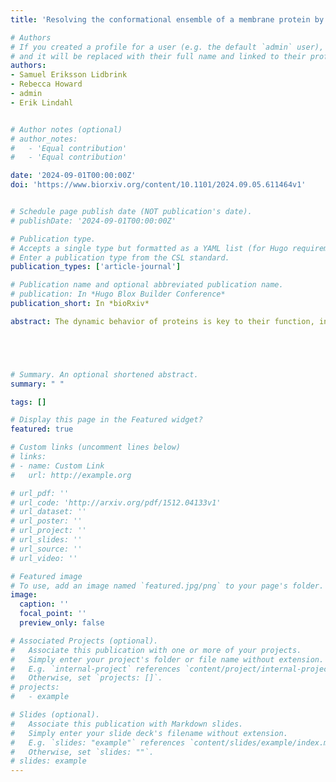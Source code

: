 ```yaml
---
title: 'Resolving the conformational ensemble of a membrane protein by integrating small-angle scattering with AlphaFold'

# Authors
# If you created a profile for a user (e.g. the default `admin` user), write the username (folder name) here
# and it will be replaced with their full name and linked to their profile.
authors:
- Samuel Eriksson Lidbrink
- Rebecca Howard
- admin
- Erik Lindahl


# Author notes (optional)
# author_notes:
#   - 'Equal contribution'
#   - 'Equal contribution'

date: '2024-09-01T00:00:00Z'
doi: 'https://www.biorxiv.org/content/10.1101/2024.09.05.611464v1'


# Schedule page publish date (NOT publication's date).
# publishDate: '2024-09-01T00:00:00Z'

# Publication type.
# Accepts a single type but formatted as a YAML list (for Hugo requirements).
# Enter a publication type from the CSL standard.
publication_types: ['article-journal']

# Publication name and optional abbreviated publication name.
# publication: In *Hugo Blox Builder Conference*
publication_short: In *bioRxiv*

abstract: The dynamic behavior of proteins is key to their function, including nerve signaling, enzyme catalysis, and cellular regulation. These functions rely on precise movements and shape changes that allow proteins to interact with other molecules. Understanding protein structures and their evolution at the atomic level is thus crucial for many applications such as drug development, but remains a challenging problem. High-resolution experimental techniques can determine the structural states of many proteins, but often struggle to capture less-populated states. While computational approaches can model protein dynamics, they can be expensive and are typically limited to short time scales that may not encompass the full range of biologically relevant behavior. Recently, artificial intelligence-driven tools like AlphaFold2 (AF) have emerged to predict protein structures with high accuracy. However, they usually default to predicting a single structure, and while modified workflows allow for sampling of alternative states, it can be difficult to assess their functional relevance. Here, we introduce a method that combines AlphaFold2 with small-angle scattering data to predict multiple protein states and their frequencies under specific biological conditions. This approach offers a computationally efficient alternative for integrating experimental data with computational methods, providing a new tool for studying protein dynamics.





# Summary. An optional shortened abstract.
summary: " "

tags: []

# Display this page in the Featured widget?
featured: true

# Custom links (uncomment lines below)
# links:
# - name: Custom Link
#   url: http://example.org

# url_pdf: ''
# url_code: 'http://arxiv.org/pdf/1512.04133v1'
# url_dataset: ''
# url_poster: ''
# url_project: ''
# url_slides: ''
# url_source: ''
# url_video: ''

# Featured image
# To use, add an image named `featured.jpg/png` to your page's folder.
image:
  caption: ''
  focal_point: ''
  preview_only: false

# Associated Projects (optional).
#   Associate this publication with one or more of your projects.
#   Simply enter your project's folder or file name without extension.
#   E.g. `internal-project` references `content/project/internal-project/index.md`.
#   Otherwise, set `projects: []`.
# projects:
#   - example

# Slides (optional).
#   Associate this publication with Markdown slides.
#   Simply enter your slide deck's filename without extension.
#   E.g. `slides: "example"` references `content/slides/example/index.md`.
#   Otherwise, set `slides: ""`.
# slides: example
---
```


<!-- {{% callout note %}}
Click the _Cite_ button above to demo the feature to enable visitors to import publication metadata into their reference management software.
{{% /callout %}}

{{% callout note %}}
Create your slides in Markdown - click the _Slides_ button to check out the example.
{{% /callout %}}

Add the publication's **full text** or **supplementary notes** here. You can use rich formatting such as including [code, math, and images](https://docs.hugoblox.com/content/writing-markdown-latex/). -->
